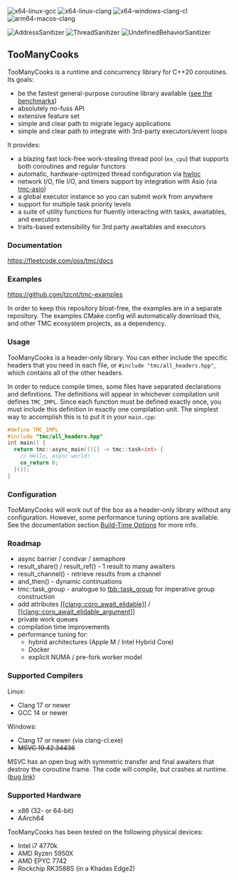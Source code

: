 ![x64-linux-gcc](https://github.com/tzcnt/TooManyCooks/actions/workflows/x64-linux-gcc.yml/badge.svg) ![x64-linux-clang](https://github.com/tzcnt/TooManyCooks/actions/workflows/x64-linux-clang.yml/badge.svg) ![x64-windows-clang-cl](https://github.com/tzcnt/TooManyCooks/actions/workflows/x64-windows-clang-cl.yml/badge.svg) ![arm64-macos-clang](https://github.com/tzcnt/TooManyCooks/actions/workflows/arm64-macos-clang.yml/badge.svg)

![AddressSanitizer](https://github.com/tzcnt/TooManyCooks/actions/workflows/x64-linux-clang-asan.yml/badge.svg) ![ThreadSanitizer](https://github.com/tzcnt/TooManyCooks/actions/workflows/x64-linux-clang-tsan.yml/badge.svg) ![UndefinedBehaviorSanitizer](https://github.com/tzcnt/TooManyCooks/actions/workflows/x64-linux-clang-ubsan.yml/badge.svg)


## TooManyCooks
TooManyCooks is a runtime and concurrency library for C++20 coroutines. Its goals:
- be the fastest general-purpose coroutine library available ([see the benchmarks](https://github.com/tzcnt/runtime-benchmarks))
- absolutely no-fuss API
- extensive feature set
- simple and clear path to migrate legacy applications
- simple and clear path to integrate with 3rd-party executors/event loops

It provides:
- a blazing fast lock-free work-stealing thread pool (`ex_cpu`) that supports both coroutines and regular functors
- automatic, hardware-optimized thread configuration via [hwloc](https://www.open-mpi.org/projects/hwloc/)
- network I/O, file I/O, and timers support by integration with Asio (via [tmc-asio](https://github.com/tzcnt/tmc-asio))
- a global executor instance so you can submit work from anywhere
- support for multiple task priority levels
- a suite of utility functions for fluently interacting with tasks, awaitables, and executors
- traits-based extensibility for 3rd party awaitables and executors

### Documentation
https://fleetcode.com/oss/tmc/docs

### Examples
https://github.com/tzcnt/tmc-examples

In order to keep this repository bloat-free, the examples are in a separate repository. The examples CMake config will automatically download this, and other TMC ecosystem projects, as a dependency. 

### Usage
TooManyCooks is a header-only library. You can either include the specific headers that you need in each file, or `#include "tmc/all_headers.hpp"`, which contains all of the other headers.

In order to reduce compile times, some files have separated declarations and definitions. The definitions will appear in whichever compilation unit defines `TMC_IMPL`. Since each function must be defined exactly once, you must include this definition in exactly one compilation unit. The simplest way to accomplish this is to put it in your `main.cpp`:
```cpp
#define TMC_IMPL
#include "tmc/all_headers.hpp"
int main() {
  return tmc::async_main(()[] -> tmc::task<int> {
    // Hello, async world!
    co_return 0;
  }());
}
```

### Configuration
TooManyCooks will work out of the box as a header-only library without any configuration.
However, some performance tuning options are available. See the documentation section [Build-Time Options](https://fleetcode.com/oss/tmc/docs/v0.1.0/build_flags.html) for more info.

### Roadmap
- async barrier / condvar / semaphore
- result_share() / result_ref() - 1 result to many awaiters
- result_channel() - retrieve results from a channel
- and_then() - dynamic continuations
- tmc::task_group - analogue to [tbb::task_group](https://www.intel.com/content/www/us/en/docs/onetbb/developer-guide-api-reference/2021-12/migrating-from-low-level-task-api.html#SPAWNING-OF-INDIVIDUAL-TASKS) for imperative group construction
- add attributes [[[clang::coro_await_elidable]]](https://github.com/llvm/llvm-project/pull/99282) / [[[clang::coro_await_elidable_argument]]](https://github.com/llvm/llvm-project/pull/108474)
- private work queues
- compilation time improvements
- performance tuning for:
  - hybrid architectures (Apple M / Intel Hybrid Core)
  - Docker
  - explicit NUMA / pre-fork worker model 

### Supported Compilers
Linux:
- Clang 17 or newer
- GCC 14 or newer

Windows:
- Clang 17 or newer (via clang-cl.exe)
- ~~MSVC 19.42.34436~~

MSVC has an open bug with symmetric transfer and final awaiters that destroy the coroutine frame. The code will compile, but crashes at runtime. ([bug link](https://developercommunity.visualstudio.com/t/Incorrect-code-generation-for-symmetric/1659260?scope=follow&viewtype=all))

### Supported Hardware
- x86 (32- or 64-bit)
- AArch64

TooManyCooks has been tested on the following physical devices:
- Intel i7 4770k
- AMD Ryzen 5950X
- AMD EPYC 7742
- Rockchip RK3588S (in a Khadas Edge2)
